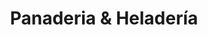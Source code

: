 ---
title: "Panaderia & Heladería"
url: /ciudad-satelite/panaderia-und-heladeria/
shop: Bäckerei
---